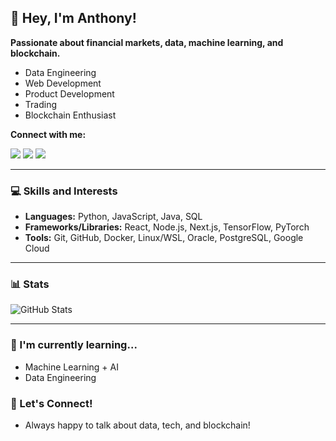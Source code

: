 ## 👋 Hey, I'm Anthony!
**Passionate about financial markets, data, machine learning, and blockchain.**

* Data Engineering
* Web Development
* Product Development
* Trading
* Blockchain Enthusiast

**Connect with me:**

[![](https://img.shields.io/badge/LinkedIn-0077B5?style=for-the-badge&logo=linkedin&logoColor=white)](https://www.linkedin.com/in/anthony-som/)
[![](https://img.shields.io/badge/Portfolio-255E63?style=for-the-badge&logo=About.me&logoColor=white)](https://anthonysom.dev)
[![](https://img.shields.io/badge/X-000000?style=for-the-badge&logo=x&logoColor=white)](https://twitter.com/qikoCrypto) 

***

### 💻 Skills and Interests

* **Languages:** Python, JavaScript, Java, SQL
* **Frameworks/Libraries:** React, Node.js, Next.js, TensorFlow, PyTorch
* **Tools:** Git, GitHub, Docker, Linux/WSL, Oracle, PostgreSQL, Google Cloud

***

### 📊 Stats

<img src="https://github-readme-stats-lime-phi.vercel.app/api?username=anthony-som&theme=swift&count_private=true&&show_icons=true&include_all_commits=true&rank_icon=github&hide=prs,issues" alt="GitHub Stats">

***

### 🌱 I'm currently learning...

* Machine Learning + AI
* Data Engineering

### 💬 Let's Connect!

* Always happy to talk about data, tech, and blockchain!
